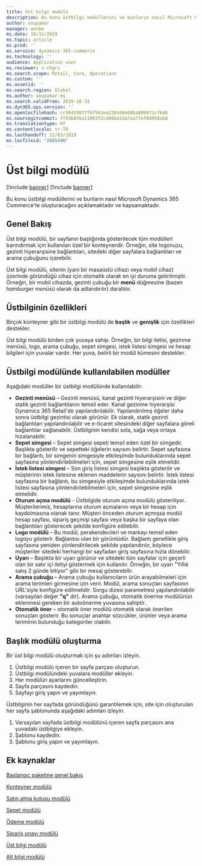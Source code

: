 ```yaml
---
title: Üst bilgi modülü
description: Bu konu üstbilgi modüllerini ve bunların nasıl Microsoft Dynamics 365 Commerce'te oluşturacağını açıklamaktadır ve kapsamaktadır.
author: anupamar
manager: annbe
ms.date: 10/31/2019
ms.topic: article
ms.prod: ''
ms.service: dynamics-365-commerce
ms.technology: ''
audience: Application user
ms.reviewer: v-chgri
ms.search.scope: Retail, Core, Operations
ms.custom: ''
ms.assetid: ''
ms.search.region: Global
ms.author: anupamar-ms
ms.search.validFrom: 2019-10-31
ms.dyn365.ops.version: ''
ms.openlocfilehash: cc98419077f6f563ea2265d4e68ba809971cfbd6
ms.sourcegitcommit: ff93b8f6a11993f2cd00be2da7aa77ef0d950ab8
ms.translationtype: HT
ms.contentlocale: tr-TR
ms.lasthandoff: 12/03/2019
ms.locfileid: "2885490"
---
```

# <a name="header-module"></a>Üst bilgi modülü

[!include [banner](includes/preview-banner.md)]
[!include [banner](includes/banner.md)]

Bu konu üstbilgi modüllerini ve bunların nasıl Microsoft Dynamics 365 Commerce'te oluşturacağını açıklamaktadır ve kapsamaktadır.

## <a name="overview"></a>Genel Bakış

Üst bilgi modülü, bir sayfanın başlığında gösterilecek tüm modülleri barındırmak için kullanılan özel bir konteynerdir. Örneğin, site logonuzu, gezinti hiyerarşisine bağlantıları, sitedeki diğer sayfalara bağlantıları ve arama çubuğunu içerebilir.

Üst bilgi modülü, sitenin (yani bir masaüstü cihazı veya mobil cihaz) üzerinde göründüğü cihaz için otomatik olarak en iyi duruma getirilmiştir. Örneğin, bir mobil cihazda, gezinti çubuğu bir **menü** düğmesine (bazen *hamburger menüsü* olarak da adlandırılır) daraltılır.

## <a name="properties-of-a-header"></a>Üstbilginin özellikleri

Birçok konteyner gibi bir üstbilgi modülü de **başlık** ve **genişlik** için özellikleri destekler.

Üst bilgi modülü birden çok yuvaya sahip. Örneğin, bir bilgi iletisi, gezinme menüsü, logo, arama çubuğu, sepet simgesi, istek listesi simgesi ve hesap bilgileri için yuvalar vardır. Her yuva, belirli bir modül kümesini destekler.

## <a name="modules-that-are-available-in-a-header-module"></a>Üstbilgi modülünde kullanılabilen modüller

Aşağıdaki modüller bir üstbilgi modülünde kullanılabilir:

- **Gezinti menüsü** – Gezinti menüsü, kanal gezinti hiyerarşisini ve diğer statik gezinti bağlantılarını temsil eder. Kanal gezinme hiyerarşisi Dynamics 365 Retail'de yapılandırılabilir. Yapılandırılmış öğeler daha sonra üstbilgi gezintisi olarak görünür. Ek olarak, statik gezinti bağlantıları yapılandırılabilir ve e-ticaret sitesindeki diğer sayfalara göreli bağlantılar sağlanabilir. Üstbilginin kendisi sola, sağa veya ortaya hizalanabilir.
- **Sepet simgesi** – Sepet simgesi sepeti temsil eden özel bir simgedir. Başlıkta gösterilir ve sepetteki öğelerin sayısını belirtir. Sepet sayfasına bir bağlantı, bir simgenin simgesiyle etkileşimde bulunduklarında sepet sayfasına yönlendirilebilmeleri için, sepet simgesine eşlik etmelidir.
- **İstek listesi simgesi** – Son giriş listesi simgesi başlıkta gösterilir ve müşterinin istek listesine eklenen maddelerin sayısını belirtir. İstek listesi sayfasına bir bağlantı, bu simgesiyle etkileşimde bulunduklarında istek listesi sayfasına yönlendirilebilmeleri için, sepet simgesine eşlik etmelidir.
- **Oturum açma modülü** - Üstbilgide oturum açma modülü gösteriliyor. Müşterilerimiz, hesaplarına oturum açmalarını veya bir hesap için kaydolmasına olanak tanır. Müşteri önceden oturum açmışsa modül hesap sayfası, sipariş geçmişi sayfası veya başka bir sayfaya olan bağlantıları gösterecek şekilde konfigüre edilebilir.
- **Logo modülü** – Bu modül, perakendecileri ve markayı temsil eden logoyu gösterir. Bağlantısı olan bir görüntüdür. Bağlantı genellikle giriş sayfasına yeniden yönlendirilecek şekilde yapılandırılır, böylece müşteriler sitedeki herhangi bir sayfadan giriş sayfasına hızla dönebilir.
- **Uyarı** – Başlıkta bir uyarı görünür ve sitedeki tüm sayfalar için geçerli olan bir satır içi iletiyi göstermek için kullanılır. Örneğin, bir uyarı "Yıllık satış 2 günde bitiyor" gibi bir mesaj gösterebilir.
- **Arama çubuğu** – Arama çubuğu kullanıcıların ürün arayabilmeleri için arama terimleri girmesine izin verir. Modül, arama sonuçları sayfasının URL'siyle konfigüre edilmelidir. Sorgu dizesi parametresi yapılandırılabilir (varsayılan değer **"q"** dir). Arama çubuğu, otomatik önerme modülünün eklenmesi gereken bir autoönerme yuvasına sahiptir.
- **Otomatik öner** – otomatik öner modülü otomatik olarak önerilen sonuçları gösterir. Bu sonuçlar anahtar sözcükler, ürünler veya arama teriminin bulunduğu kategoriler olabilir.

## <a name="create-a-header-module"></a>Başlık modülü oluşturma

Bir üst bilgi modülü oluşturmak için şu adımları izleyin.

1. Üstbilgi modülü içeren bir sayfa parçası oluşturun.
1. Üstbilgi modülündeki yuvalara modüller ekleyin.
1. Her modülün ayarlarını güncelleştirin.
1. Sayfa parçasını kaydedin. 
1. Sayfayı giriş yapın ve yayımlayın.

Üstbilginin her sayfada göründüğünü garantilemek için, site için oluşturulan her sayfa şablonunda aşağıdaki adımları izleyin.

1. Varsayılan sayfada üstbilgi modülünü içeren sayfa parçasını ana yuvadaki üstbilgiye ekleyin.
1. Şablonu kaydedin. 
1. Şablonu giriş yapın ve yayımlayın.

## <a name="additional-resources"></a>Ek kaynaklar

[Başlangıç paketine genel bakış](starter-kit-overview.md)

[Konteyner modülü](add-container-module.md)

[Satın alma kutusu modülü](add-buy-box.md)

[Sepet modülü](add-cart-module.md)

[Ödeme modülü](add-checkout-module.md)

[Sipariş onayı modülü](order-confirmation-module.md)

[Üst bilgi modülü](author-header-module.md)

[Alt bilgi modülü](author-footer-module.md)
